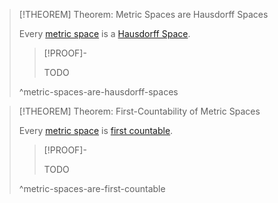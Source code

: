 >[!THEOREM] Theorem: Metric Spaces are Hausdorff Spaces
>
>Every [metric space](Metric%20Space.md) is a [Hausdorff Space](../Hausdorff%20Spaces/Hausdorff%20Space.md).
>
>>[!PROOF]-
>>
>>TODO
>>
>
>^metric-spaces-are-hausdorff-spaces
>

>[!THEOREM] Theorem: First-Countability of Metric Spaces
>
>Every [metric space](Metric%20Space.md) is [first countable](../Bases/First-Countability%20Axiom.md).
>
>>[!PROOF]-
>>
>>TODO
>>
>
>^metric-spaces-are-first-countable
>
